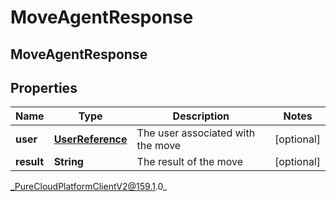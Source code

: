 # MoveAgentResponse

## MoveAgentResponse

## Properties

|Name | Type | Description | Notes|
|------------ | ------------- | ------------- | -------------|
| **user** | [**UserReference**](UserReference) | The user associated with the move | [optional] |
| **result** | **String** | The result of the move | [optional] |



_PureCloudPlatformClientV2@159.1.0_
